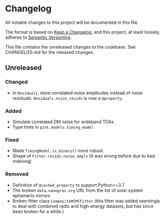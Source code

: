 # Changelog
All notable changes to this project will be documented in this file.

The format is based on [Keep a Changelog](https://keepachangelog.com/en/1.0.0/),
and this project, at least loosely, adheres to [Semantic Versioning](https://semver.org/spec/v2.0.0.html).

This file contains the unreleased changes to the codebase. See CHANGELOG.md for
the released changes.

## Unreleased
### Changed
- In `Residuals`, store correlated noise amplitudes instead of noise residuals. `Residuals.noise_resids` is now a `@property`.
### Added
- Simulate correlated DM noise for wideband TOAs
- Type hints in `pint.models.timing_model`
### Fixed
- Made `TimingModel.is_binary()` more robust. 
- Shape of `Fitter.resids.noise_ampls` (it was wrong before due to bad indexing)
### Removed
- Definition of `@cached_property` to support Python<=3.7
- The broken `data.nanograv.org` URL from the list of solar system ephemeris mirrors
- Broken fitter class `CompositeMCMCFitter` (this fitter was added seemingly to deal with combined radio and high-energy datasets, but has since been broken for a while.)